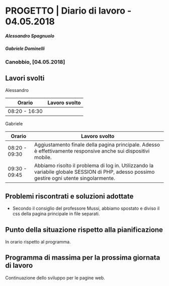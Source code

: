 # PROGETTO | Diario di lavoro - 04.05.2018
##### Alessandro Spagnuolo
##### Gabriele Dominelli
### Canobbio, [04.05.2018]

## Lavori svolti
Alessandro

|Orario        |Lavoro svolto                 |
|--------------|------------------------------|
|08:20 - 16:30 ||

Gabriele

|Orario        |Lavoro svolto                 |
|--------------|------------------------------|
|08:20 - 09:30 |Aggiustamento finale della pagina principale. Adesso è effettivamente responsive anche sui dispositivi mobile.|
|09:30 - 09:45 |Abbiamo risolto il problema di log in. Utilizzando la variabile globale SESSION di PHP, adesso possimo gestire ogni utente singolarmente.|


##  Problemi riscontrati e soluzioni adottate
 - Secondo il consiglio del professore Mussi, abbiamo spostato e diviso il css della pagina principale in file separati.

##  Punto della situazione rispetto alla pianificazione
In orario rispetto al programma.


## Programma di massima per la prossima giornata di lavoro
Continuazione dello sviluppo per le pagine web.
